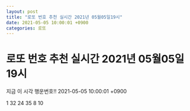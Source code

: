 ```yaml
---
layout: post
title: "로또 번호 추천 실시간 2021년 05월05일19시"
date: 2021-05-05 10:00:01 +0900
categories: 로또
---
```


# 로또 번호 추천 실시간 2021년 05월05일19시

지금 이 시각 행운번호!! 2021-05-05 10:00:01 +0900

 1  32  24  35  8  10 

